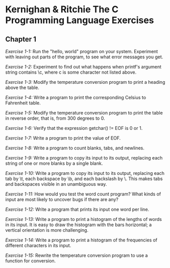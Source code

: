 # Kernighan & Ritchie The C Programming Language Exercises

## Chapter 1

*Exercise 1-1:* Run the "hello, world" program on your system. Experiment with
leaving out parts of the program, to see what error messages you get.

*Exercise 1-2:* Experiment to find out what happens when printf's argument string
contains \c, where c is some character not listed above.

*Exercise 1-3:* Modify the temperature conversion program to print a heading
above the table.

*Exercise 1-4:* Write a program to print the corresponding Celsius to Fahrenheit
table.

*Exercise 1-5:* Modify the temperature conversion program to print the table in
reverse order, that is, from 300 degrees to 0.

*Exercise 1-6:* Verify that the expression getchar() != EOF is 0 or 1.

*Exercise 1-7:* Write a program to print the value of EOF.

*Exercise 1-8:* Write a program to count blanks, tabs, and newlines.

*Exercise 1-9:* Write a program to copy its input to its output, replacing each
string of one or more blanks by a single blank.

*Exercise 1-10:* Write a program to copy its input to its output, replacing each
tab by \t, each backspace by \b, and each backslash by \\. This makes tabs and
backspaces visible in an unambiguous way.

*Exercise 1-11:* How would you test the word count program? What kinds of input
are most likely to uncover bugs if there are any?

*Exercise 1-12:* Write a program that prints its input one word per line.

*Exercise 1-13:* Write a program to print a histogram of the lengths of words in
its input. It is easy to draw the histogram with the bars horizontal; a
vertical orientation is more challenging.

*Exercise 1-14:* Write a program to print a histogram of the frequencies of
different characters in its input.

*Exercise 1-15:* Rewrite the temperature conversion program to use a function for
conversion.
